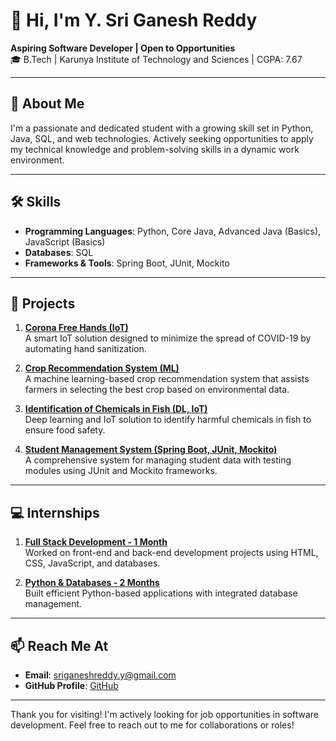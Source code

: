 # 👋 Hi, I'm **Y. Sri Ganesh Reddy**

**Aspiring Software Developer | Open to Opportunities**  
🎓 B.Tech | Karunya Institute of Technology and Sciences | CGPA: 7.67

---

## 💼 **About Me**
I'm a passionate and dedicated student with a growing skill set in Python, Java, SQL, and web technologies. Actively seeking opportunities to apply my technical knowledge and problem-solving skills in a dynamic work environment.

---

## 🛠️ **Skills**
- **Programming Languages**: Python, Core Java, Advanced Java (Basics), JavaScript (Basics)
- **Databases**: SQL
- **Frameworks & Tools**: Spring Boot, JUnit, Mockito

---

## 📂 **Projects**

1. **[Corona Free Hands (IoT)](Link)**  
   A smart IoT solution designed to minimize the spread of COVID-19 by automating hand sanitization.

2. **[Crop Recommendation System (ML)](Link)**  
   A machine learning-based crop recommendation system that assists farmers in selecting the best crop based on environmental data.

3. **[Identification of Chemicals in Fish (DL, IoT)](Link)**  
   Deep learning and IoT solution to identify harmful chemicals in fish to ensure food safety.

4. **[Student Management System (Spring Boot, JUnit, Mockito)](Link)**  
   A comprehensive system for managing student data with testing modules using JUnit and Mockito frameworks.

---

## 💻 **Internships**

1. **[Full Stack Development - 1 Month](Link)**  
   Worked on front-end and back-end development projects using HTML, CSS, JavaScript, and databases.

2. **[Python & Databases - 2 Months](Link)**  
   Built efficient Python-based applications with integrated database management.

---

## 📫 **Reach Me At**
- **Email**: sriganeshreddy.y@gmail.com  
- **GitHub Profile**: [GitHub](Link)

---

Thank you for visiting! I'm actively looking for job opportunities in software development. Feel free to reach out to me for collaborations or roles!
